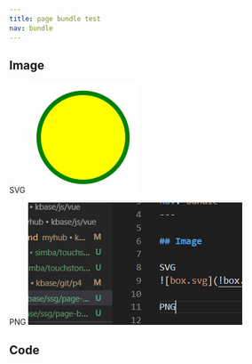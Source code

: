 ```yaml
---
title: page bundle test
nav: bundle
---
```


## Image

SVG
![box.svg](box.svg)

PNG
![sample.png](sample.png)

## Code
